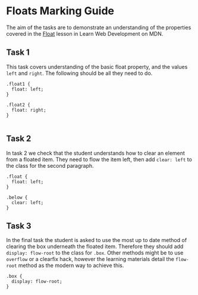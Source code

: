 # Floats Marking Guide

The aim of the tasks are to demonstrate an understanding of the properties covered in the [Float](https://developer.mozilla.org/en-US/docs/Learn/CSS/CSS_layout/Floats) lesson in Learn Web Development on MDN.

## Task 1

This task covers understanding of the basic float property, and the values `left` and `right`. The following should be all they need to do.

```
.float1 {
  float: left;
}

.float2 {
  float: right;
}
  
```

## Task 2

In task 2 we check that the student understands how to clear an element from a floated item. They need to flow the item left, then add `clear: left` to the class for the second paragraph.

```
.float {
  float: left;
}

.below {
  clear: left;
}
```

## Task 3

In the final task the student is asked to use the most up to date method of clearing the box underneath the floated item. Therefore they should add `display: flow-root` to the class for `.box`. Other methods might be to use `overflow` or a clearfix hack, however the learning materials detail the `flow-root` method as the modern way to achieve this.

```
.box {
  display: flow-root;
}
```
